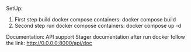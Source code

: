 SetUp:
1. First step build docker compose containers:
    docker compose build
2. Second step run docker compose containers:
    docker compose up -d

Documentation:
API support Stager documentation after run docker follow the link:
    http://0.0.0.0:8000/api/doc